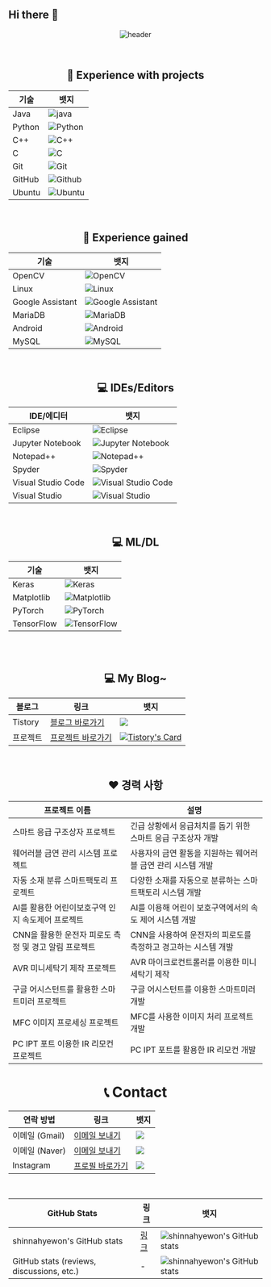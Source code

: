 ## Hi there 👋

<!--
**shinnahyewon/shinnahyewon** is a ✨ _special_ ✨ repository because its `README.md` (this file) appears on your GitHub profile.

Here are some ideas to get you started:

- 🔭 I’m currently working on ...
- 🌱 I’m currently learning ...
- 👯 I’m looking to collaborate on ...
- 🤔 I’m looking for help with ...
- 💬 Ask me about ...
- 📫 How to reach me: ...
- 😄 Pronouns: ...
- ⚡ Fun fact: ...
-->
<div align="center">


![header](https://capsule-render.vercel.app/api?type=waving&height=300&color=gradient&text=hyewon's%20Github&reversal=false&textBg=false&fontAlign=50&animation=fadeIn)





<br>


## 🙂 Experience with projects
| 기술 | 뱃지 |
|------|------|
| Java | ![java](https://img.shields.io/badge/java-2F2625?style=for-the-badge&logo=coffeescript) |
| Python | ![Python](https://img.shields.io/badge/Python-ECD53F?style=for-the-badge&logo=Python&logoColor=black) |
| C++ | ![C++](https://img.shields.io/badge/C++-00599C?style=for-the-badge&logo=Cplusplus) |
| C | ![C](https://img.shields.io/badge/C-033963?style=for-the-badge&logo=C) |
| Git | ![Git](https://img.shields.io/badge/git-F05032?style=for-the-badge&logo=git&logoColor=white) |
| GitHub | ![Github](https://img.shields.io/badge/github-181717?style=for-the-badge&logo=github) |
| Ubuntu | ![Ubuntu](https://img.shields.io/badge/Ubuntu-E95420?style=for-the-badge&logo=ubuntu&logoColor=white) |

<br>

## 🤔 Experience gained 
| 기술 | 뱃지 |
|------|------|
| OpenCV | ![OpenCV](https://img.shields.io/badge/opencv-5C3EE8?style=for-the-badge&logo=OpenCV) |
| Linux | ![Linux](https://img.shields.io/badge/linux-FCC624?style=for-the-badge&logo=Linux&logoColor=black) |
| Google Assistant | ![Google Assistant](https://img.shields.io/badge/google%20assistant-4285F4?style=for-the-badge&logo=google%20assistant&logoColor=white) |
| MariaDB | ![MariaDB](https://img.shields.io/badge/MariaDB-003545?style=for-the-badge&logo=mariadb&logoColor=white) |
| Android | ![Android](https://img.shields.io/badge/Android-3DDC84?style=for-the-badge&logo=android&logoColor=white) |
| MySQL | ![MySQL](https://img.shields.io/badge/mysql-4479A1?style=for-the-badge&logo=MySQL&logoColor=white) |

<br>

## 💻 IDEs/Editors
| IDE/에디터 | 뱃지 |
|------------|------|
| Eclipse | ![Eclipse](https://img.shields.io/badge/Eclipse-FE7A16.svg?style=for-the-badge&logo=Eclipse&logoColor=white) |
| Jupyter Notebook | ![Jupyter Notebook](https://img.shields.io/badge/jupyter-%23FA0F00.svg?style=for-the-badge&logo=jupyter&logoColor=white) |
| Notepad++ | ![Notepad++](https://img.shields.io/badge/Notepad++-90E59A.svg?style=for-the-badge&logo=notepad%2b%2b&logoColor=black) |
| Spyder | ![Spyder](https://img.shields.io/badge/Spyder-838485?style=for-the-badge&logo=spyder%20ide&logoColor=maroon) |
| Visual Studio Code | ![Visual Studio Code](https://img.shields.io/badge/Visual%20Studio%20Code-0078d7.svg?style=for-the-badge&logo=visual-studio-code&logoColor=white) |
| Visual Studio | ![Visual Studio](https://img.shields.io/badge/Visual%20Studio-5C2D91.svg?style=for-the-badge&logo=visual-studio&logoColor=white) |

<br>

## 💻  ML/DL
| 기술 | 뱃지 |
|------|------|
| Keras | ![Keras](https://img.shields.io/badge/Keras-%23D00000.svg?style=for-the-badge&logo=Keras&logoColor=white) |
| Matplotlib | ![Matplotlib](https://img.shields.io/badge/Matplotlib-%23ffffff.svg?style=for-the-badge&logo=Matplotlib&logoColor=black) |
| PyTorch | ![PyTorch](https://img.shields.io/badge/PyTorch-%23EE4C2C.svg?style=for-the-badge&logo=PyTorch&logoColor=white) |
| TensorFlow | ![TensorFlow](https://img.shields.io/badge/TensorFlow-%23FF6F00.svg?style=for-the-badge&logo=TensorFlow&logoColor=white) |

<br><br>


## 💻 My Blog~

| 블로그 | 링크 | 뱃지 |
|--------|------|------|
| Tistory | [블로그 바로가기](https://shinho804.tistory.com/) | <a href="https://shinho804.tistory.com/"><img src="https://img.shields.io/badge/Tistory-000000?style=for-the-badge&logo=Tistory&logoColor=white"></a> |
| 프로젝트 | [프로젝트 바로가기](https://shinho804.tistory.com/category/%ED%94%84%EB%A1%9C%EC%A0%9D%ED%8A%B8) | [![Tistory's Card](https://github-readme-tistory-card.vercel.app/api?name=today-studies&theme=default)](https://shinho804.tistory.com/category/%ED%94%84%EB%A1%9C%EC%A0%9D%ED%8A%B8) |

<br>

## ❤️ 경력 사항

| 프로젝트 이름 | 설명 |
|---------------|------|
| 스마트 응급 구조상자 프로젝트 | 긴급 상황에서 응급처치를 돕기 위한 스마트 응급 구조상자 개발 |
| 웨어러블 금연 관리 시스템 프로젝트 | 사용자의 금연 활동을 지원하는 웨어러블 금연 관리 시스템 개발 |
| 자동 소재 분류 스마트팩토리 프로젝트 | 다양한 소재를 자동으로 분류하는 스마트팩토리 시스템 개발 |
| AI를 활용한 어린이보호구역 인지 속도제어 프로젝트 | AI를 이용해 어린이 보호구역에서의 속도 제어 시스템 개발 |
| CNN을 활용한 운전자 피로도 측정 및 경고 알림 프로젝트 | CNN을 사용하여 운전자의 피로도를 측정하고 경고하는 시스템 개발 |
| AVR 미니세탁기 제작 프로젝트 | AVR 마이크로컨트롤러를 이용한 미니 세탁기 제작 |
| 구글 어시스턴트를 활용한 스마트미러 프로젝트 | 구글 어시스턴트를 이용한 스마트미러 개발 |
| MFC 이미지 프로세싱 프로젝트 | MFC를 사용한 이미지 처리 프로젝트 개발 |
| PC IPT 포트 이용한 IR 리모컨 프로젝트 | PC IPT 포트를 활용한 IR 리모컨 개발 |



# 📞 Contact

| 연락 방법 | 링크 | 뱃지 |
|-----------|------|------|
| 이메일 (Gmail) | [이메일 보내기](mailto:shinho8042069@gmail.com) | <a href="mailto:shinho8042069@gmail.com?"><img src="https://img.shields.io/badge/gmail-%23DD0031.svg?&style=for-the-badge&logo=gmail&logoColor=white"/></a> |
| 이메일 (Naver) | [이메일 보내기](mailto:shinho804@naver.com) | <a href="mailto:shinho804@naver.com?"><img src="https://img.shields.io/badge/NAVER-03C75A?style=for-the-badge&logo=NAVER&logoColor=FFFFFF"/></a> |
| Instagram | [프로필 바로가기](https://www.instagram.com/hye._.gpdnjss/) | <a href="https://www.instagram.com/hye._.gpdnjss/"><img src="https://img.shields.io/badge/Instagram-E4405F?style=for-the-badge&logo=instagram&logoColor=white"/></a> |

<br>

| GitHub Stats | 링크 | 뱃지 |
|--------------|------|------|
| shinnahyewon's GitHub stats | [링크](https://github-readme-stats.vercel.app/) | ![shinnahyewon's GitHub stats](https://github-readme-stats.vercel.app/) |
| GitHub stats (reviews, discussions, etc.) | - | ![shinnahyewon's GitHub stats](https://github-readme-stats.vercel.app/apishinnahyewon&show=reviews,discussions_started,discussions_answered,prs_merged,prs_merged_percentage) |
</div>
